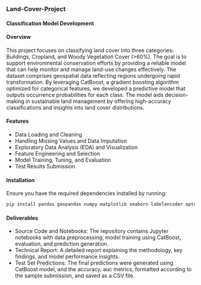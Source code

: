 ### Land-Cover-Project
#### Classification Model Development

#### Overview
This project focuses on classifying land cover into three categories: Buildings, Cropland, and Woody Vegetation Cover (>60%). The goal is to support environmental conservation efforts by providing a reliable model that can help monitor and manage land-use changes effectively. The dataset comprises geospatial data reflecting regions undergoing rapid transformation. By leveraging CatBoost, a gradient boosting algorithm optimized for categorical features, we developed a predictive model that outputs occurrence probabilities for each class. The model aids decision-making in sustainable land management by offering high-accuracy classifications and insights into land cover distributions.

#### Features
- Data Loading and Cleaning
- Handling Missing Values and Data Imputation
- Exploratory Data Analysis (EDA) and Visualization
- Feature Engineering and Selection
- Model Training, Tuning, and Evaluation
- Test Results Submission

#### Installation
Ensure you have the required dependencies installed by running:
```bash
pip install pandas geopandas numpy matplotlib seaborn labelencoder optuna catboost 
```

#### Deliverables

- Source Code and Notebooks: The repository contains Jupyter notebooks with data preprocessing, model training using CatBoost, evaluation, and prediction generation.
- Technical Report: A detailed report explaining the methodology, key findings, and model performance insights.
- Test Set Predictions: The final predictions were generated using CatBoost model, and the accuracy, auc metrics, formatted according to the sample submission, and saved as a CSV file.

